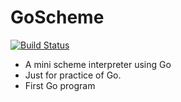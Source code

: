 
# GoScheme

[![Build Status](https://travis-ci.org/chenyukang/GoScheme.svg?branch=master)](https://travis-ci.org/chenyukang/GoScheme)

* A mini scheme interpreter using Go
* Just for practice of Go.
* First Go program

